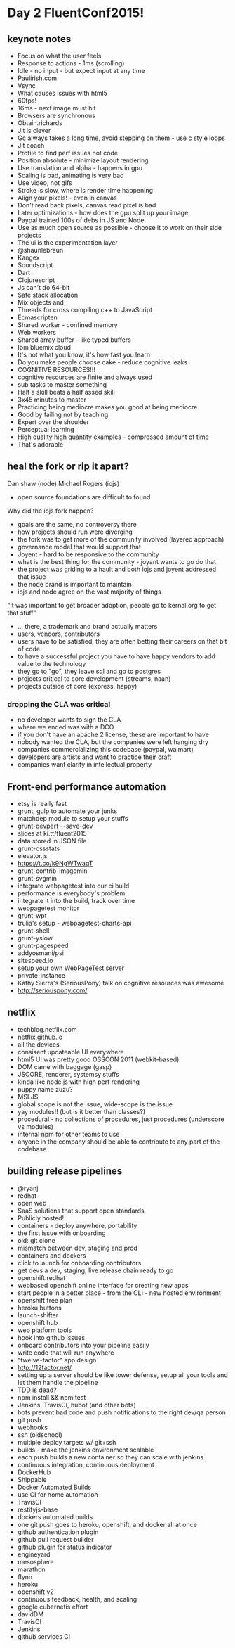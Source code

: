 # Day 2 FluentConf2015!

## keynote notes

- Focus on what the user feels
- Response to actions - 1ms (scrolling)
- Idle - no input - but expect input at any time
- Paulirish.com
- Vsync
- What causes issues with html5
- 60fps!
- 16ms - next image must hit
- Browsers are synchronous
- Obtain.richards
- Jit is clever
- Gc always takes a long time, avoid stepping on them - use c style loops
- Jit coach
- Profile to find perf issues not code
- Position absolute - minimize layout rendering
- Use translation and alpha - happens in gpu
- Scaling is bad, animating is very bad
- Use video, not gifs
- Stroke is slow, where is render time happening
- Align your pixels! - even in canvas
- Don't read back pixels, canvas read pixel is bad
- Later optimizations - how does the gpu split up your image
- Paypal trained 100s of debs in JS and Node
- Use as much open source as possible - choose it to work on their side projects
- The ui is the experimentation layer
- @shaunlebraun
- Kangex
- Soundscript
- Dart
- Clojurescript
- Js can't do 64-bit
- Safe stack allocation
- Mix objects and
- Threads for cross compiling c++ to JavaScript
- Ecmascripten
- Shared worker - confined memory
- Web workers
- Shared array buffer - like typed buffers
- Ibm bluemix cloud
- It's not what you know, it's how fast you learn
- Do you make people choose cake - reduce cognitive leaks
- COGNITIVE RESOURCES!!!
- cognitive resources are finite and always used
- sub tasks to master something
- Half a skill beats a half assed skill
- 3x45 minutes to master
- Practicing being mediocre makes you good at being mediocre
- Good by failing not by teaching
- Expert over the shoulder
- Perceptual learning
- High quality high quantity examples - compressed amount of time
- That's adorable


## heal the fork or rip it apart?

Dan shaw (node)
Michael Rogers (iojs)

- open source foundations are difficult to found

Why did the iojs fork happen?

- goals are the same, no controversy there
- how projects should run were diverging
- the fork was to get more of the community involved (layered approach)
- governance model that would support that
- Joyent - hard to be responsive to the community
- what is the best thing for the community - joyant wants to go do that
- the project was griding to a hault and both iojs and joyent addressed that issue
- the node brand is important to maintain
- iojs and node agree on the vast majority of things

"it was important to get broader adoption, people go to kernal.org to get that stuff"

- ... there, a trademark and brand actually matters
- users, vendors, contributors
- users have to be satisfied, they are often betting their careers on that bit of code
- to have a successful project you have to have happy vendors to add value to the technology
- they go to "go", they leave sql and go to postgres
- projects critical to core development (streams, naan)
- projects outside of core (express, happy)

### dropping the CLA was critical

- no developer wants to sign the CLA
- where we ended was with a DCO
- if you don't have an apache 2 license, these are important to have
- nobody wanted the CLA, but the companies were left hanging dry
- companies commercializing this codebase (paypal, walmart)
- developers are artists and want to practice their craft
- companies want clarity in intellectual property


## Front-end performance automation

- etsy is really fast
- grunt, gulp to automate your junks
- matchdep module to setup your stuffs
- grunt-devperf --save-dev
- slides at ki.tt/fluent2015
- data stored in JSON file
- grunt-cssstats
- elevator.js
- https://t.co/k9NgWTwaqT
- grunt-contrib-imagemin
- grunt-svgmin
- integrate webpagetest into our ci build
- performance is everybody's problem
- integrate it into the build, track over time
- webpagetest monitor
- grunt-wpt
- trulia's setup - webpagetest-charts-api
- grunt-shell
- grunt-yslow
- grunt-pagespeed
- addyosmani/psi
- sitespeed.io
- setup your own WebPageTest server
- private-instance
- Kathy Sierra's (SeriousPony) talk on cognitive resources was awesome
- http://seriouspony.com/



## netflix

- techblog.netflix.com
- netflix.github.io
- all the devices
- consisent updateable UI everywhere
- html5 UI was pretty good OSSCON 2011 (webkit-based)
- DOM came with baggage (gasp)
- JSCORE, renderer, systemsy stuffs
- kinda like node.js with high perf rendering
- puppy name zuzu?
- MSLJS
- global scope is not the issue, wide-scope is the issue
- yay modules!! (but is it better than classes?)
- procedural - no collections of procedures, just procedures (underscore vs modules)
- internal npm for other teams to use
- anyone in the company should be able to contribute to any part of the codebase


## building release pipelines

- @ryanj
- redhat
- open web
- SaaS solutions that support open standards
- Publicly hosted!
- containers - deploy anywhere, portability
- the first issue with onboarding
- old: git clone
- mismatch between dev, staging and prod
- containers and dockers
- click to launch for onboarding contributors
- get devs a dev, staging, live release chain ready to go
- openshift.redhat
- webbased openshift online interface for creating new apps
- start people in a better place - from the CLI - new hosted environment
- openshift free plan
- heroku buttons
- launch-shifter
- openshift hub
- web platform tools
- hook into github issues
- onboard contributors into your pipeline easily
- write code that will run anywhere
- "twelve-factor" app design
- http://12factor.net/
- setting up a server should be like tower defense, setup all your tools and let them handle the pipeline
- TDD is dead?
- npm install && npm test
- Jenkins, TravisCI, hubot (and other bots)
- bots prevent bad code and push notifications to the right dev/qa person
- git push
- webhooks
- ssh (oldschool)
- multiple deploy targets w/ git+ssh
- builds - make the jenkins environment scalable
- each push builds a new container so they can scale with jenkins
- continuous integration, continuous deployment
- DockerHub
- Shippable
- Docker Automated Builds
- use CI for home automation
- TravisCI
- restifyjs-base
- dockers automated builds
- one git push goes to heroku, openshift, and docker all at once
- github authentication plugin
- github pull request builder
- github plugin for status indicator
- engineyard
- mesosphere
- marathon
- flynn
- heroku
- openshift v2
- continuous feedback, health, and scaling
- google cubernetis effort
- davidDM
- TravisCI
- Jenkins
- github services CI





































